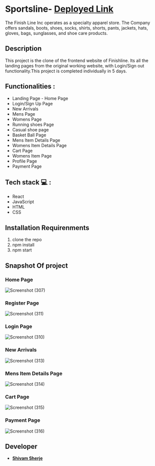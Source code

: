# Sportsline-  **[Deployed Link](https://statuesque-chickens-777.vercel.app/)**
The Finish Line Inc operates as a specialty apparel store. The Company offers sandals, boots, shoes, socks, shirts, shorts, pants, jackets, hats, gloves, bags, sunglasses, and shoe care products.

## Description
This project is the clone of the frontend website of Finishline. Its all the landing pages from the original working website, with Login/Sign out functionality.This project is completed individually in 5 days.

## Functionalities :
<ul>
<li>Landing Page - Home Page</li>
<li>Login/Sign Up Page</li>
<li>New Arrivals</li>
<li>Mens Page</li>
<li>Womens Page</li>
<li>Running shoes Page</li>
<li>Casual shoe page</li>
<li>Basket Ball Page</li>
<li>Mens Item Details Page</li>
<li>Womens Item Details Page</li>
<li>Cart Page</li>
<li>Womens Item Page</li>
<li>Profile Page</li>
<li>Payment Page</li>
</ul>

## Tech stack  💻 :
<ul>
<li>React</li>
<li>JavaScript</li>
<li>HTML</li>
<li>CSS</li>

</ul>

## Installation Requirenments
<ol>
<li>clone the repo</li>
<li> npm install</li>
<li> npm start</li>
</ol>

## Snapshot Of project

### Home Page
![Screenshot (307)](https://user-images.githubusercontent.com/97978681/217015332-670825f3-dc2c-4b10-af86-cb3bdabc7a5c.png)

### Register Page
![Screenshot (311)](https://user-images.githubusercontent.com/97978681/217018929-e74d9a9f-e8d7-4000-8f24-f184f5aca966.png)

### Login Page
![Screenshot (310)](https://user-images.githubusercontent.com/97978681/217019052-4eb82df5-332b-4474-aea8-985a86468a30.png)

### New Arrivals
![Screenshot (313)](https://user-images.githubusercontent.com/97978681/217019493-5c135388-4744-4142-896f-460aad69aa82.png)

### Mens Item Details Page
![Screenshot (314)](https://user-images.githubusercontent.com/97978681/217019765-176d0d94-31bb-40de-b1de-f4561a157dca.png)

### Cart Page
![Screenshot (315)](https://user-images.githubusercontent.com/97978681/217019816-aa9a9059-deca-4f1d-8026-e35c210b5eb0.png)

### Payment Page
![Screenshot (316)](https://user-images.githubusercontent.com/97978681/217019846-3c2b7b22-a2c5-4bb9-af0c-55a3ab0c1349.png)

## Developer
 - **[Shivam Sherje](https://github.com/shivamsherje)**

